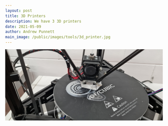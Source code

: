 ```yaml
---
layout: post
title: 3D Printers
description: We have 3 3D printers
date: 2021-05-09
author: Andrew Punnett
main_image: /public/images/tools/3d_printer.jpg
---
```


![](/public/images/tools/3d_printer.jpg)

